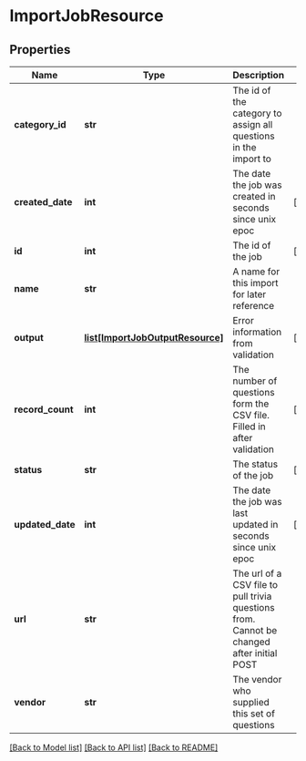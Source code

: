# ImportJobResource

## Properties
Name | Type | Description | Notes
------------ | ------------- | ------------- | -------------
**category_id** | **str** | The id of the category to assign all questions in the import to | 
**created_date** | **int** | The date the job was created in seconds since unix epoc | [optional] 
**id** | **int** | The id of the job | [optional] 
**name** | **str** | A name for this import for later reference | 
**output** | [**list[ImportJobOutputResource]**](ImportJobOutputResource.md) | Error information from validation | [optional] 
**record_count** | **int** | The number of questions form the CSV file. Filled in after validation | [optional] 
**status** | **str** | The status of the job | [optional] 
**updated_date** | **int** | The date the job was last updated in seconds since unix epoc | [optional] 
**url** | **str** | The url of a CSV file to pull trivia questions from. Cannot be changed after initial POST | 
**vendor** | **str** | The vendor who supplied this set of questions | 

[[Back to Model list]](../README.md#documentation-for-models) [[Back to API list]](../README.md#documentation-for-api-endpoints) [[Back to README]](../README.md)


